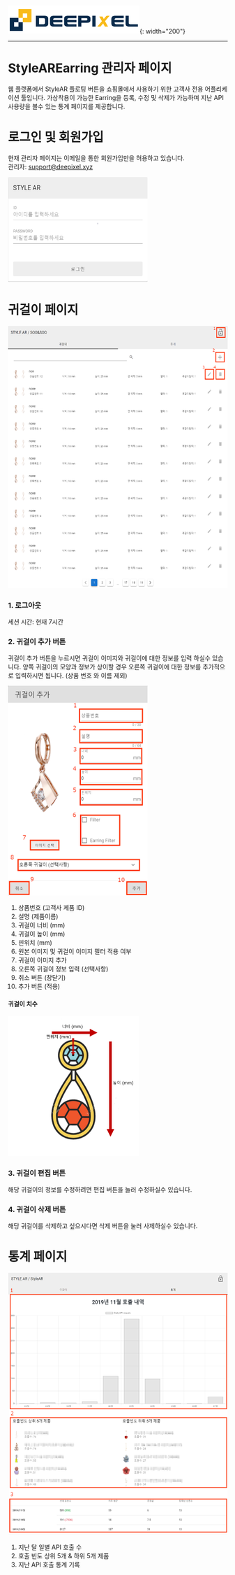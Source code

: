 ![deepixel.xyz](../../../APP/tutorial/img/Deepixel_logo.PNG){: width="200"}

---

# StyleAREarring 관리자 페이지

웹 플랫폼에서 StyleAR 플로팅 버튼을 쇼핑몰에서 사용하기 위한 고객사 전용 어플리케이션 툴입니다. 가상착용이 가능한 Earring을 등록, 수정 및 삭제가 가능하며 지난 API 사용량을 볼수 있는 통계 페이지를 제공합니다.

# 로그인 및 회원가입

현재 관리자 페이지는 이메일을 통한 회원가입만을 허용하고 있습니다. <br>
관리자: [support@deepixel.xyz](support@deepixel.xyz)

<img src="../img/login.PNG" alt="login" title="login prompt image" width="320" height="240" />

# 귀걸이 페이지

<img src="../img/earring_page.PNG" alt="earring_page" title="earring page image" width="600" height="600" />

### 1. 로그아웃

세션 시간: 현재 7시간

### 2. 귀걸이 추가 버튼

귀걸이 추가 버튼을 누르시면 귀걸이 이미지와 귀걸이에 대한 정보를 입력 하실수 있습니다.
양쪽 귀걸이의 모양과 정보가 상이할 경우 오른쪽 귀걸이에 대한 정보를 추가적으로 입력하시면 됩니다. (상품 번호 와 이름 제외)

<img src="../img/earring_add.PNG" alt="earring_page" title="earring page image" width="320" height="480" />

1. 상품번호 (고객사 제품 ID)
2. 설명 (제품이름)
3. 귀걸이 너비 (mm)
4. 귀걸이 높이 (mm)
5. 핀위치 (mm)
6. 원본 이미지 및 귀걸이 이미지 필터 적용 여부
7. 귀걸이 이미지 추가
8. 오른쪽 귀걸이 정보 입력 (선택사항)
9. 취소 버튼 (창닫기)
10. 추가 버튼 (적용)

#### 귀걸이 치수

<img src="../img/earring_spec.PNG" alt="earring_page" title="earring page image" width="300" height="320" />

### 3. 귀걸이 편집 버튼

해당 귀걸이의 정보를 수정하려면 편집 버튼을 눌러 수정하실수 있습니다.

### 4. 귀걸이 삭제 버튼

해당 귀걸이를 삭제하고 싶으시다면 삭제 버튼을 눌러 사제하실수 있습니다.

# 통계 페이지

<img src="../img/statistic.PNG" alt="earring_page" title="earring page image" width="600" height="600" />

1. 지난 달 일별 API 호출 수
2. 호출 빈도 상위 5개 & 하위 5개 제품
3. 지난 API 호출 통계 기록